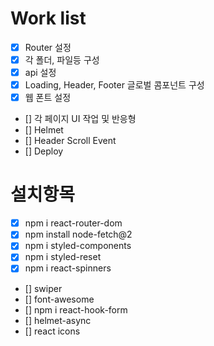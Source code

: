 # Work list

- [X] Router 설정
- [x] 각 폴더, 파일등 구성
- [x] api 설정
- [x] Loading, Header, Footer 글로벌 콤포넌트 구성
- [x] 웹 폰트 설정
- [] 각 페이지 UI 작업 및 반응형
- [] Helmet
- [] Header Scroll Event
- [] Deploy

# 설치항목

- [x] npm i react-router-dom
- [x] npm install node-fetch@2
- [x] npm i styled-components
- [x] npm i styled-reset
- [x] npm i react-spinners
- [] swiper
- [] font-awesome
- [] npm i react-hook-form
- [] helmet-async
- [] react icons
